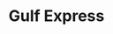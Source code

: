 ---
title: "Gulf Express"
url: /cayey/gulf-express-ruta-panoramica-luis-munoz-marin/
shop: convenience
---